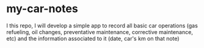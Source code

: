 # my-car-notes
I this repo, I will develop a simple app to record all basic car operations (gas refueling, oil changes, preventative maintenance, corrective maintenance, etc) and the information associated to it (date, car's km on that note)

